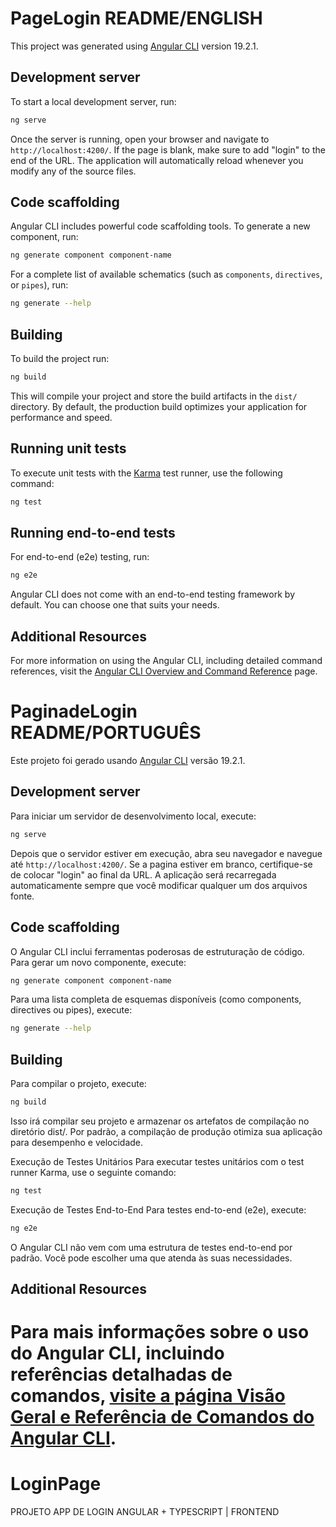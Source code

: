 # PageLogin README/ENGLISH

This project was generated using [Angular CLI](https://github.com/angular/angular-cli) version 19.2.1.

## Development server

To start a local development server, run:

```bash
ng serve
```

Once the server is running, open your browser and navigate to `http://localhost:4200/`. If the page is blank, make sure to add "login" to the end of the URL. The application will automatically reload whenever you modify any of the source files.

## Code scaffolding

Angular CLI includes powerful code scaffolding tools. To generate a new component, run:

```bash
ng generate component component-name
```

For a complete list of available schematics (such as `components`, `directives`, or `pipes`), run:

```bash
ng generate --help
```

## Building

To build the project run:

```bash
ng build
```

This will compile your project and store the build artifacts in the `dist/` directory. By default, the production build optimizes your application for performance and speed.

## Running unit tests

To execute unit tests with the [Karma](https://karma-runner.github.io) test runner, use the following command:

```bash
ng test
```

## Running end-to-end tests

For end-to-end (e2e) testing, run:

```bash
ng e2e
```

Angular CLI does not come with an end-to-end testing framework by default. You can choose one that suits your needs.

## Additional Resources

For more information on using the Angular CLI, including detailed command references, visit the [Angular CLI Overview and Command Reference](https://angular.dev/tools/cli) page.














# PaginadeLogin README/PORTUGUÊS

Este projeto foi gerado usando [Angular CLI](https://github.com/angular/angular-cli) versão 19.2.1. 

## Development server

Para iniciar um servidor de desenvolvimento local, execute:

```bash
ng serve
```

Depois que o servidor estiver em execução, abra seu navegador e navegue até `http://localhost:4200/`. Se a pagina estiver em branco, certifique-se de colocar "login" ao final da URL. A aplicação será recarregada automaticamente sempre que você modificar qualquer um dos arquivos fonte.

## Code scaffolding

O Angular CLI inclui ferramentas poderosas de estruturação de código. Para gerar um novo componente, execute:

```bash
ng generate component component-name
```
Para uma lista completa de esquemas disponíveis (como components, directives ou pipes), execute:

```bash
ng generate --help
```
## Building

Para compilar o projeto, execute:

```bash
ng build
```

Isso irá compilar seu projeto e armazenar os artefatos de compilação no diretório dist/. Por padrão, a compilação de produção otimiza sua aplicação para desempenho e velocidade.

Execução de Testes Unitários
Para executar testes unitários com o test runner Karma, use o seguinte comando:

```bash
ng test
```

Execução de Testes End-to-End
Para testes end-to-end (e2e), execute:

```bash
ng e2e
```

O Angular CLI não vem com uma estrutura de testes end-to-end por padrão. Você pode escolher uma que atenda às suas necessidades.

## Additional Resources

Para mais informações sobre o uso do Angular CLI, incluindo referências detalhadas de comandos, [visite a página Visão Geral e Referência de Comandos do Angular CLI](https://angular.dev/tools/cli).
=======
# LoginPage
PROJETO APP DE LOGIN ANGULAR + TYPESCRIPT | FRONTEND
